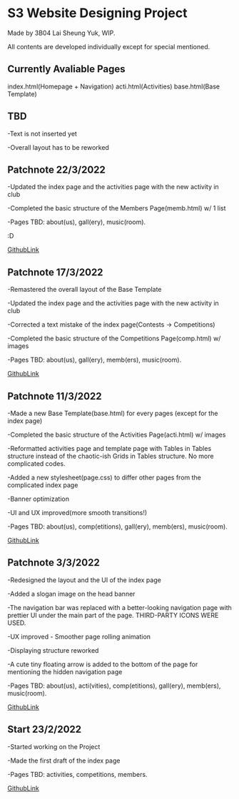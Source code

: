 # S3 Website Designing Project

Made by 3B04 Lai Sheung Yuk, WIP.

All contents are developed individually except for special mentioned.

## Currently Avaliable Pages

index.html(Homepage + Navigation)
acti.html(Activities)
base.html(Base Template)

## TBD

-Text is not inserted yet

-Overall layout has to be reworked

## Patchnote 22/3/2022

-Updated the index page and the activities page with the new activity in club

-Completed the basic structure of the Members Page(memb.html) w/ 1 list

-Pages TBD: about(us), gall(ery), music(room).

:D

[GithubLink](https://github.com/PigeonEqwq/firstWebFifthDraft)

## Patchnote 17/3/2022

-Remastered the overall layout of the Base Template

-Updated the index page and the activities page with the new activity in club

-Corrected a text mistake of the index page(Contests -> Competitions)

-Completed the basic structure of the Competitions Page(comp.html) w/ images

-Pages TBD: about(us), gall(ery), memb(ers), music(room).

[GithubLink](https://github.com/PigeonEqwq/firstWebFourthDraft)

## Patchnote 11/3/2022

-Made a new Base Template(base.html) for every pages (except for the index page)

-Completed the basic structure of the Activities Page(acti.html) w/ images

-Reformatted activities page and template page with Tables in Tables structure instead of the chaotic-ish Grids in Tables structure. No more complicated codes.

-Added a new stylesheet(page.css) to differ other pages from the complicated index page

-Banner optimization

-UI and UX improved(more smooth transitions!)

-Pages TBD: about(us), comp(etitions), gall(ery), memb(ers), music(room).

[GithubLink](https://github.com/PigeonEqwq/firstWebThirdDraft)

## Patchnote 3/3/2022

-Redesigned the layout and the UI of the index page

-Added a slogan image on the head banner

-The navigation bar was replaced with a better-looking navigation page with prettier UI under the main part of the page. THIRD-PARTY ICONS WERE USED.

-UX improved - Smoother page rolling animation

-Displaying structure reworked

-A cute tiny floating arrow is added to the bottom of the page for mentioning the hidden navigation page

-Pages TBD: about(us), acti(vities), comp(etitions), gall(ery), memb(ers), music(room).

[GithubLink](https://github.com/PigeonEqwq/firstWebSecondDraft)

## Start 23/2/2022

-Started working on the Project

-Made the first draft of the index page

-Pages TBD: activities, competitions, members.

[GithubLink](https://github.com/PigeonEqwq/firstWeb)
